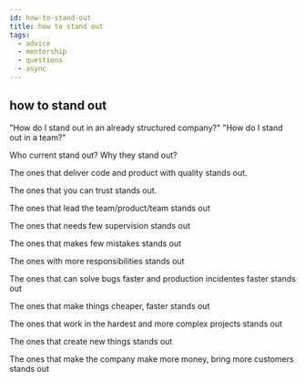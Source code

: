 ```yaml
---
id: how-to-stand-out
title: how to stand out
tags:
  - advice
  - mentorship
  - questions
  - async
---
```


## how to stand out

"How do I stand out in an already structured company?"
"How do I stand out in a team?"

Who current stand out?
Why they stand out?

The ones that deliver code and product with quality stands out.

The ones that you can trust stands out.

The ones that lead the team/product/team stands out

The ones that needs few supervision stands out

The ones that makes few mistakes stands out

The ones with more responsibilities stands out

The ones that can solve bugs faster and production incidentes faster stands out

The ones that make things cheaper, faster stands out

The ones that work in the hardest and more complex projects stands out

The ones that create new things stands out

The ones that make the company make more money, bring more customers stands out
